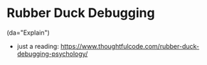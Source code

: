 # Rubber Duck Debugging 

(da="Explain")

  - just a reading: https://www.thoughtfulcode.com/rubber-duck-debugging-psychology/
